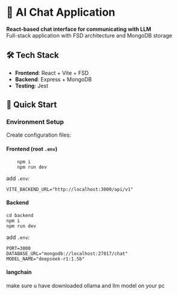 # 🤖 AI Chat Application

**React-based chat interface for communicating with LLM**  
Full-stack application with FSD architecture and MongoDB storage

## 🛠 Tech Stack

- **Frontend**: React + Vite + FSD
- **Backend**: Express + MongoDB
- **Testing**: Jest

## 🚀 Quick Start

### Environment Setup

Create configuration files:

#### Frontend (root `.env`)

```
    npm i
    npm run dev
```

add `.env`:

```env
VITE_BACKEND_URL="http://localhost:3000/api/v1"
```

#### Backend

```
cd backend
npm i
npm run dev
```

add `.env`:

```
PORT=3000
DATABASE_URL="mongodb://localhost:27017/chat"
MODEL_NAME="deepseek-r1:1.5b"
```

#### langchain

make sure u have downloaded ollama and llm model on your pc
